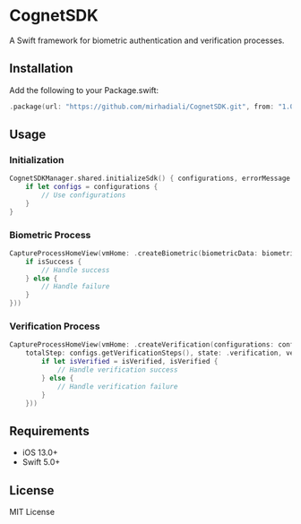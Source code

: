 # CognetSDK

A Swift framework for biometric authentication and verification processes.

## Installation

Add the following to your Package.swift:

```swift
.package(url: "https://github.com/mirhadiali/CognetSDK.git", from: "1.0.0")
```

## Usage

### Initialization

```swift
CognetSDKManager.shared.initializeSdk() { configurations, errorMessage in
    if let configs = configurations {
        // Use configurations
    }
}
```

### Biometric Process

```swift
CaptureProcessHomeView(vmHome: .createBiometric(biometricData: biometricData, state: .biometric, completion: { isSuccess, uid in
    if isSuccess {
        // Handle success
    } else {
        // Handle failure
    }
}))
```

### Verification Process

```swift
CaptureProcessHomeView(vmHome: .createVerification(configurations: configs,
    totalStep: configs.getVerificationSteps(), state: .verification, verificationResponseCompletion: { isVerified in
        if let isVerified = isVerified, isVerified {
            // Handle verification success
        } else {
            // Handle verification failure
        }
    }))
```

## Requirements

- iOS 13.0+
- Swift 5.0+

## License

MIT License
